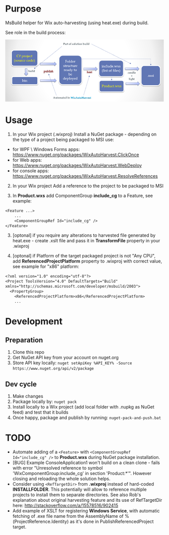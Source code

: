 # Purpose

MsBuild helper for Wix auto-harvesting (using heat.exe) during build.

See role in the build process:

![WixAutoHarvest in the build process](\images/WixAutoHarvest-as-part-of-the-build.png)

# Usage

1) In your Wix project (.wixproj) Install a NuGet package - depending on the type of a project being packaged to MSI use:
- for WPF \ Windows Forms apps: https://www.nuget.org/packages/WixAutoHarvest.ClickOnce
- for Web apps: https://www.nuget.org/packages/WixAutoHarvest.WebDeploy
- for console apps: https://www.nuget.org/packages/WixAutoHarvest.ResolveReferences

2) In your Wix project Add a reference to the project to be packaged to MSI

3) In **Product.wxs** add ComponentGroup **include_cg** to a Feature, see example:
```
<Feature ...>
	...
	<ComponentGroupRef Id="include_cg" />
</Feature>
```

3) [optonal] if you require any alterations to harvested file generated by heat.exe - create .xslt file and pass it in **TransformFile** property in your .wixproj

4) [optonal] if Platform of the target packaged project is not "Any CPU", add **ReferencedProjectPlatform** property to .wixproj with correct value, see example for "x86" platform:
```
<?xml version="1.0" encoding="utf-8"?>
<Project ToolsVersion="4.0" DefaultTargets="Build" xmlns="http://schemas.microsoft.com/developer/msbuild/2003">
  <PropertyGroup>
    <ReferencedProjectPlatform>x86</ReferencedProjectPlatform>
    ...
```
    
# Development

## Preparation
1. Clone this repo
2. Get NuGet API key from your account on nuget.org
3. Store API key locally: ```nuget setApiKey %API_KEY% -Source https://www.nuget.org/api/v2/package```

## Dev cycle
1. Make changes
2. Package locally by: ```nuget pack```
3. Install locally to a Wix project (add local folder with .nupkg as NuGet feed) and test that it builds
4. Once happy, package and publish by running: ```nuget-pack-and-push.bat```


# TODO

* Automate adding of a `<Feature>` with `<ComponentGroupRef Id="include_cg" />` to **Product.wxs** during NuGet package installation.
* [BUG] Example ConsoleApplication1 won't build on a clean clone - fails with error "Unresolved reference to symbol 'WixComponentGroup:include_cg' in section 'Product:*'". However closing and reloading the whole solution helps.
* Consider using `<RefTargetDir>` from **.wixproj** instead of hard-coded **INSTALLFOLDER**. This potentially will allow to reference multiple projects to install them to separate directories. See also Rob's explanation about original harvesting feature and its use of RefTargetDir here: http://stackoverflow.com/a/15578516/902415
* Add example of XSLT for registering **Windows Service**, with automatic fetching of .exe file name from the AssemblyName of %(ProjectReference.Identity) as it's done in PublishReferencedProject target.
